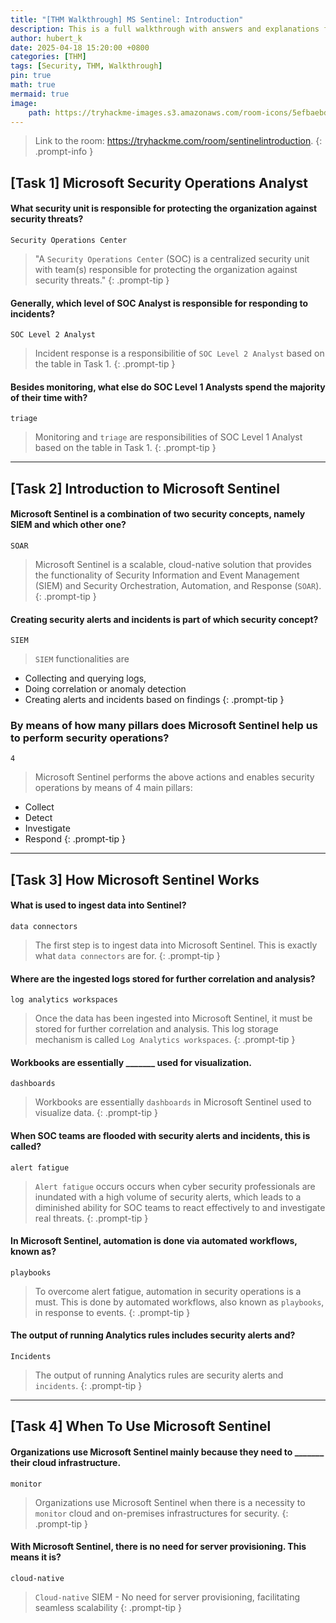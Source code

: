 ```yaml
---
title: "[THM Walkthrough] MS Sentinel: Introduction"
description: This is a full walkthrough with answers and explanations for the TryHackMe room "MS Sentinel Introduction".
author: hubert_k
date: 2025-04-18 15:20:00 +0800
categories: [THM]
tags: [Security, THM, Walkthrough]
pin: true
math: true
mermaid: true
image:
    path: https://tryhackme-images.s3.amazonaws.com/room-icons/5efbaebdaaea011c857b438d-1718634714294
---
```


> Link to the room: <https://tryhackme.com/room/sentinelintroduction>.
{: .prompt-info }

## [Task 1] Microsoft Security Operations Analyst

#### What security unit is responsible for protecting the organization against security threats?
```text
Security Operations Center
```

> "A `Security Operations Center` (SOC) is a centralized security unit with team(s) responsible for protecting the organization against security threats."
{: .prompt-tip }

#### Generally, which level of SOC Analyst is responsible for responding to incidents?
```text
SOC Level 2 Analyst
```

> Incident response is a responsibilitie of `SOC Level 2 Analyst` based on the table in Task 1. 
{: .prompt-tip }

#### Besides monitoring, what else do SOC Level 1 Analysts spend the majority of their time with?
```text
triage
```

> Monitoring and `triage` are responsibilities of SOC Level 1 Analyst based on the table in Task 1. 
{: .prompt-tip }

---

## [Task 2] Introduction to Microsoft Sentinel
#### Microsoft Sentinel is a combination of two security concepts, namely SIEM and which other one?
```text
SOAR
```

> Microsoft Sentinel is a scalable, cloud-native solution that provides the functionality of Security Information and Event Management (SIEM) and Security Orchestration, Automation, and Response (`SOAR`).
{: .prompt-tip }

#### Creating security alerts and incidents is part of which security concept?
```text
SIEM
```

> `SIEM` functionalities are 
- Collecting and querying logs, 
- Doing correlation or anomaly detection 
- Creating alerts and incidents based on findings
{: .prompt-tip }

### By means of how many pillars does Microsoft Sentinel help us to perform security operations?
```text
4
```

> Microsoft Sentinel performs the above actions and enables security operations by means of 4 main pillars:
- Collect
- Detect
- Investigate
- Respond
{: .prompt-tip }

---

## [Task 3] How Microsoft Sentinel Works
#### What is used to ingest data into Sentinel?
```text
data connectors
```

> The first step is to ingest data into Microsoft Sentinel. This is exactly what `data connectors` are for.
{: .prompt-tip }


#### Where are the ingested logs stored for further correlation and analysis?
```text
log analytics workspaces
```

> Once the data has been ingested into Microsoft Sentinel, it must be stored for further correlation and analysis. This log storage mechanism is called `Log Analytics workspaces`.
{: .prompt-tip }

#### Workbooks are essentially _______ used for visualization.
```text
dashboards
```

> Workbooks are essentially `dashboards` in Microsoft Sentinel used to visualize data.
{: .prompt-tip }

#### When SOC teams are flooded with security alerts and incidents, this is called?
```text
alert fatigue
```

> `Alert fatigue` occurs occurs when cyber security professionals are inundated with a high volume of security alerts, which leads to a diminished ability for SOC teams to react effectively to and investigate real threats.
{: .prompt-tip }

#### In Microsoft Sentinel, automation is done via automated workflows, known as?
```text
playbooks
```

> To overcome alert fatigue, automation in security operations is a must. This is done by automated workflows, also known as `playbooks`, in response to events.
{: .prompt-tip }

#### The output of running Analytics rules includes security alerts and?
```text
Incidents
```

> The output of running Analytics rules are security alerts and `incidents`.
{: .prompt-tip }

---

## [Task 4] When To Use Microsoft Sentinel

#### Organizations use Microsoft Sentinel mainly because they need to _______ their cloud infrastructure.
```text
monitor
```

> Organizations use Microsoft Sentinel when there is a necessity to `monitor` cloud and on-premises infrastructures for security.
{: .prompt-tip }

#### With Microsoft Sentinel, there is no need for server provisioning. This means it is?
```text
cloud-native
```

> `Cloud-native` SIEM - No need for server provisioning, facilitating seamless scalability
{: .prompt-tip }